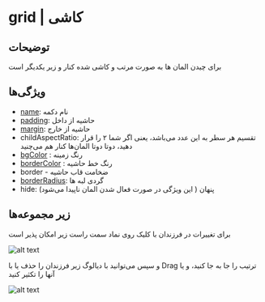 # grid | کاشی


## توضیحات

برای چیدن المان ها به صورت مرتب و کاشی شده کنار و زیر یکدیگر است

## ویژگی‌ها

-  [name](/fa/properties/name.md): نام دکمه
- [padding](/fa/properties/padding.md): حاشیه از داخل
- [margin](/fa/properties/margin.md): حاشیه از خارج
- childAspectRatio: تقسیم هر سطر به این عدد می‌باشد،
  یعنی اگر شما ۲ را قرار دهید، دوتا دوتا المان‌ها کنار هم می‌چنید
- [bgColor](/fa/properties/color.md) : رنگ زمینه
- [borderColor](/fa/properties/color.md) : رنگ خط حاشیه
- border - ضخامت قاب حاشیه
- [borderRadius](fa/properties/borderRadius.md): گردی لبه ها
- hide: پنهان ( این ویژگی در صورت فعال شدن المان ناپیدا می‌شود)

##  زیر مجموعه‌ها

برای تغییرات در فرزندان با کلیک روی نماد سمت راست زیر امکان پذیر است

![alt text](https://anubias.app/doc/assets/images/properties/grid.png)

و سپس می‌توانید با دیالوگ زیر فرزندان را حذف یا با Drag ترتیب را جا به جا کنید، و یا آنها را تکثیر کنید

![alt text](https://anubias.app/doc/assets/images/properties/children.png)
